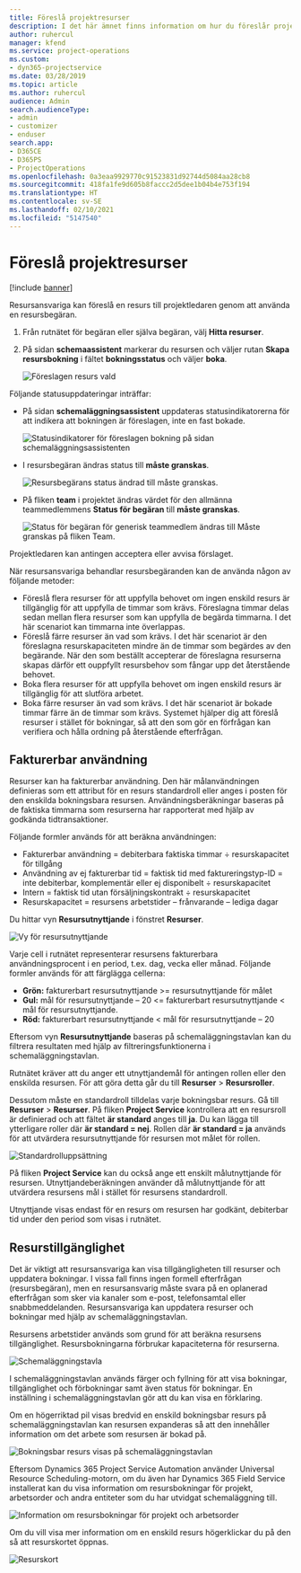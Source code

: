 ```yaml
---
title: Föreslå projektresurser
description: I det här ämnet finns information om hur du föreslår projektresurser.
author: ruhercul
manager: kfend
ms.service: project-operations
ms.custom:
- dyn365-projectservice
ms.date: 03/28/2019
ms.topic: article
ms.author: ruhercul
audience: Admin
search.audienceType:
- admin
- customizer
- enduser
search.app:
- D365CE
- D365PS
- ProjectOperations
ms.openlocfilehash: 0a3eaa9929770c91523831d92744d5084aa28cb8
ms.sourcegitcommit: 418fa1fe9d605b8faccc2d5dee1b04b4e753f194
ms.translationtype: HT
ms.contentlocale: sv-SE
ms.lasthandoff: 02/10/2021
ms.locfileid: "5147540"
---
```

# <a name="propose-project-resources"></a>Föreslå projektresurser

[!include [banner](../includes/psa-now-project-operations.md)]

Resursansvariga kan föreslå en resurs till projektledaren genom att använda en resursbegäran.

1. Från rutnätet för begäran eller själva begäran, välj **Hitta resurser**.
2. På sidan **schemaassistent** markerar du resursen och väljer rutan **Skapa resursbokning** i fältet **bokningsstatus** och väljer **boka**.

    ![Föreslagen resurs vald](media/Resource-Management-image62.png)

Följande statusuppdateringar inträffar:

- På sidan **schemaläggningsassistent** uppdateras statusindikatorerna för att indikera att bokningen är föreslagen, inte en fast bokade.

    ![Statusindikatorer för föreslagen bokning på sidan schemaläggningsassistenten](media/Resource-Management-image63.png)

- I resursbegäran ändras status till **måste granskas**.

    ![Resursbegärans status ändrad till måste granskas.](media/Resource-Management-image64.png)

- På fliken **team** i projektet ändras värdet för den allmänna teammedlemmens **Status för begäran** till **måste granskas**.

    ![Status för begäran för generisk teammedlem ändras till Måste granskas på fliken Team.](media/Resource-Management-image48.png)

Projektledaren kan antingen acceptera eller avvisa förslaget.

När resursansvariga behandlar resursbegäranden kan de använda någon av följande metoder:

- Föreslå flera resurser för att uppfylla behovet om ingen enskild resurs är tillgänglig för att uppfylla de timmar som krävs. Föreslagna timmar delas sedan mellan flera resurser som kan uppfylla de begärda timmarna. I det här scenariot kan timmarna inte överlappas.
- Föreslå färre resurser än vad som krävs. I det här scenariot är den föreslagna resurskapaciteten mindre än de timmar som begärdes av den begärande. När den som beställt accepterar de föreslagna resurserna skapas därför ett ouppfyllt resursbehov som fångar upp det återstående behovet.
- Boka flera resurser för att uppfylla behovet om ingen enskild resurs är tillgänglig för att slutföra arbetet.
- Boka färre resurser än vad som krävs. I det här scenariot är bokade timmar färre än de timmar som krävs. Systemet hjälper dig att föreslå resurser i stället för bokningar, så att den som gör en förfrågan kan verifiera och hålla ordning på återstående efterfrågan.

## <a name="billable-utilization"></a>Fakturerbar användning

Resurser kan ha fakturerbar användning. Den här målanvändningen definieras som ett attribut för en resurs standardroll eller anges i posten för den enskilda bokningsbara resursen. Användningsberäkningar baseras på de faktiska timmarna som resurserna har rapporterat med hjälp av godkända tidtransaktioner.

Följande formler används för att beräkna användningen:

- Fakturerbar användning = debiterbara faktiska timmar ÷ resurskapacitet för tillgång
- Användning av ej fakturerbar tid = faktisk tid med faktureringstyp-ID = inte debiterbar, komplementär eller ej disponibelt ÷ resurskapacitet
- Intern = faktisk tid utan försäljningskontrakt ÷ resurskapacitet
- Resurskapacitet = resursens arbetstider – frånvarande – lediga dagar

Du hittar vyn **Resursutnyttjande** i fönstret **Resurser**.

![Vy för resursutnyttjande](media/Resource-Management-image65.png)

Varje cell i rutnätet representerar resursens fakturerbara användningsprocent i en period, t.ex. dag, vecka eller månad. Följande formler används för att färglägga cellerna:

- **Grön:** fakturerbart resursutnyttjande \>= resursutnyttjande för målet
- **Gul:** mål för resursutnyttjande – 20 \<= fakturerbart resursutnyttjande \< mål för resursutnyttjande.
- **Röd:** fakturerbart resursutnyttjande \< mål för resursutnyttjande – 20

Eftersom vyn **Resursutnyttjande** baseras på schemaläggningstavlan kan du filtrera resultaten med hjälp av filtreringsfunktionerna i schemaläggningstavlan.

Rutnätet kräver att du anger ett utnyttjandemål för antingen rollen eller den enskilda resursen. För att göra detta går du till **Resurser** \> **Resursroller**.

Dessutom måste en standardroll tilldelas varje bokningsbar resurs. Gå till **Resurser** \> **Resurser**. På fliken **Project Service** kontrollera att en resursroll är definierad och att fältet **är standard** anges till **ja**. Du kan lägga till ytterligare roller där **är standard = nej**. Rollen där **är standard = ja** används för att utvärdera resursutnyttjande för resursen mot målet för rollen.

![Standardrolluppsättning](media/Resource-Management-image67.png)

På fliken **Project Service** kan du också ange ett enskilt målutnyttjande för resursen. Utnyttjandeberäkningen använder då målutnyttjande för att utvärdera resursens mål i stället för resursens standardroll.

Utnyttjande visas endast för en resurs om resursen har godkänt, debiterbar tid under den period som visas i rutnätet.

## <a name="resource-availability"></a>Resurstillgänglighet

Det är viktigt att resursansvariga kan visa tillgängligheten till resurser och uppdatera bokningar. I vissa fall finns ingen formell efterfrågan (resursbegäran), men en resursansvarig måste svara på en oplanerad efterfrågan som sker via kanaler som e-post, telefonsamtal eller snabbmeddelanden. Resursansvariga kan uppdatera resurser och bokningar med hjälp av schemaläggningstavlan.

Resursens arbetstider används som grund för att beräkna resursens tillgänglighet. Resursbokningarna förbrukar kapaciteterna för resurserna.

![Schemaläggningstavla](media/Resource-Management-image68.png)

I schemaläggningstavlan används färger och fyllning för att visa bokningar, tillgänglighet och förbokningar samt även status för bokningar. En inställning i schemaläggningstavlan gör att du kan visa en förklaring.

Om en högerriktad pil visas bredvid en enskild bokningsbar resurs på schemaläggningstavlan kan resursen expanderas så att den innehåller information om det arbete som resursen är bokad på.

![Bokningsbar resurs visas på schemaläggningstavlan](media/Resource-Management-image69.png)

Eftersom Dynamics 365 Project Service Automation använder Universal Resource Scheduling-motorn, om du även har Dynamics 365 Field Service installerat kan du visa information om resursbokningar för projekt, arbetsorder och andra entiteter som du har utvidgat schemaläggning till.

![Information om resursbokningar för projekt och arbetsorder](media/Resource-Management-image70.png)

Om du vill visa mer information om en enskild resurs högerklickar du på den så att resurskortet öppnas.

![Resurskort](media/Resource-Management-image71.png)
